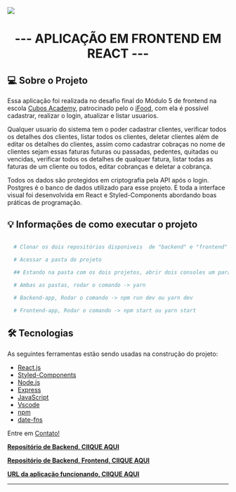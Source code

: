 ![](https://i.imgur.com/xG74tOh.png)

<h1 align="center">
   --- APLICAÇÃO EM FRONTEND EM REACT ---
</h1>

## 💻 Sobre o Projeto

Essa aplicação foi realizada no desafio final do Módulo 5 de frontend na escola [Cubos Academy][CubosAcademy], patrocinado pelo o [iFood][iFood], com ela é possível cadastrar, realizar o login, atualizar e listar usuarios.

Qualquer usuario do sistema tem o poder cadastrar clientes, verificar todos os detalhes dos clientes, listar todos os clientes, deletar clientes além de editar os detalhes do clientes, assim como cadastrar cobraças no nome de clientes sejam essas faturas futuras ou passadas, pedentes, quitadas ou vencidas, verificar todos os detalhes de qualquer fatura, listar todas as faturas de um cliente ou todos, editar cobranças e deletar a cobrança.

Todos os dados são protegidos em criptografia pela API após o login. Postgres é o banco de dados utilizado para esse projeto. E toda a interface visual foi desenvolvida em React e Styled-Components abordando boas práticas de programação.

## 💡 Informações de como executar o projeto

```bash

  # Clonar os dois repositórios disponiveis  de "backend" e "frontend"

  # Acessar a pasta do projeto

  ## Estando na pasta com os dois projetos, abrir dois consoles um para acessar a pasta backend-app e no outro console frontend-app
  
  # Ambas as pastas, rodar o comando -> yarn 

  # Backend-app, Rodar o comando -> npm run dev ou yarn dev

  # Frontend-app, Rodar o comando -> npm start ou yarn start

```

## 🛠 Tecnologias

As seguintes ferramentas estão sendo usadas na construção do projeto:

- [React.js][react]
- [Styled-Components][styled]
- [Node.js][nodejs]
- [Express][express]
- [JavaScript][javascript]
- [Vscode][vscode]
- [npm][multer]
- [date-fns][datefns]

Entre em [Contato!](https://www.linkedin.com/in/eduardogomes377/)

[react]: https://pt-br.reactjs.org/
[styled]: https://styled-components.com/
[nodejs]: https://nodejs.org/
[express]: https://expressjs.com/pt-br/
[javascript]: https://www.ecma-international.org/
[multer]: https://www.npmjs.com/package/multer
[datefns]: https://date-fns.org/
[Vscode]: https://code.visualstudio.com/
[CubosAcademy]: https://cubos.academy/
[iFood]: https://www.ifood.com.br/
[RepositórioDeBackEnd]: https://github.com/Eduardo377/Sistema-de-controle-financeiro-e-cobrancas
[RepositórioDeFrontEnd]: https://github.com/Eduardo377/layout-sistema-de-controle-financeiro-e-cobrancas
[UrlAplicacao]: https://sistemacobranca.netlify.app/

**[Repositório de Backend, ClIQUE AQUI][RepositórioDeBackEnd]**

**[Repositório de Backend, Frontend, ClIQUE AQUI][RepositórioDeFrontEnd]**

**[URL da aplicação funcionando, ClIQUE AQUI][UrlAplicacao]**

---